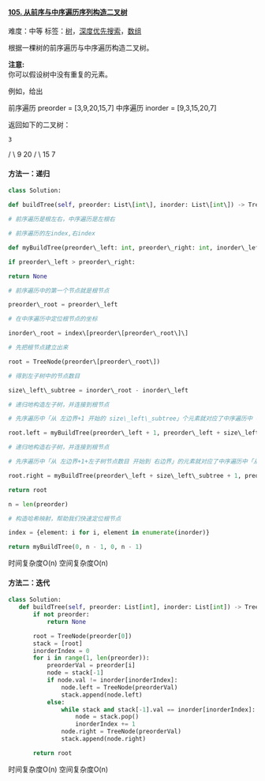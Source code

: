 #### [105\. 从前序与中序遍历序列构造二叉树](https://leetcode-cn.com/problems/construct-binary-tree-from-preorder-and-inorder-traversal/)

难度：中等
标签：[树](../Topic/树.md)，[深度优先搜索](../Topic/深度优先搜索.md)，[数组](../Topic/数组.md)

根据一棵树的前序遍历与中序遍历构造二叉树。

**注意:**  
你可以假设树中没有重复的元素。

例如，给出

前序遍历 preorder = \[3,9,20,15,7\]
中序遍历 inorder = \[9,3,15,20,7\]

返回如下的二叉树：

    3
   / \\
  9  20
    /  \\
   15   7
   
  #### 方法一：递归
  ```python
  class Solution:

 def buildTree(self, preorder: List\[int\], inorder: List\[int\]) -> TreeNode:

 # 前序遍历是根左右，中序遍历是左根右

 # 前序遍历的左index,右index

 def myBuildTree(preorder\_left: int, preorder\_right: int, inorder\_left: int, inorder\_right: int):

 if preorder\_left > preorder\_right:

 return None

 # 前序遍历中的第一个节点就是根节点

 preorder\_root = preorder\_left

 # 在中序遍历中定位根节点的坐标

 inorder\_root = index\[preorder\[preorder\_root\]\]

 # 先把根节点建立出来

 root = TreeNode(preorder\[preorder\_root\])

 # 得到左子树中的节点数目

 size\_left\_subtree = inorder\_root - inorder\_left

 # 递归地构造左子树，并连接到根节点

 # 先序遍历中「从 左边界+1 开始的 size\_left\_subtree」个元素就对应了中序遍历中「从 左边界 开始到 根节点定位-1」的元素

 root.left = myBuildTree(preorder\_left + 1, preorder\_left + size\_left\_subtree, inorder\_left, inorder\_root - 1)

 # 递归地构造右子树，并连接到根节点

 # 先序遍历中「从 左边界+1+左子树节点数目 开始到 右边界」的元素就对应了中序遍历中「从 根节点定位+1 到 右边界」的元素

 root.right = myBuildTree(preorder\_left + size\_left\_subtree + 1, preorder\_right, inorder\_root + 1, inorder\_right)

 return root

 n = len(preorder)

 # 构造哈希映射，帮助我们快速定位根节点

 index = {element: i for i, element in enumerate(inorder)}

 return myBuildTree(0, n - 1, 0, n - 1)
 ```
 时间复杂度O(n)
 空间复杂度O(n)
 
 #### 方法二：迭代
 ```python
 class Solution:
    def buildTree(self, preorder: List[int], inorder: List[int]) -> TreeNode:
        if not preorder:
            return None

        root = TreeNode(preorder[0])
        stack = [root]
        inorderIndex = 0
        for i in range(1, len(preorder)):
            preorderVal = preorder[i]
            node = stack[-1]
            if node.val != inorder[inorderIndex]:
                node.left = TreeNode(preorderVal)
                stack.append(node.left)
            else:
                while stack and stack[-1].val == inorder[inorderIndex]:
                    node = stack.pop()
                    inorderIndex += 1
                node.right = TreeNode(preorderVal)
                stack.append(node.right)

        return root

```
时间复杂度O(n)
空间复杂度O(n)